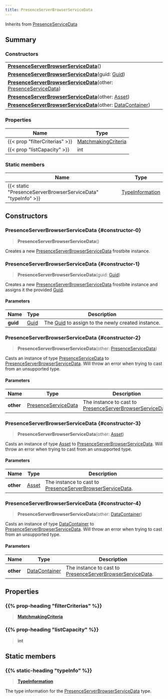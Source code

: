 ```yaml
---
title: PresenceServerBrowserServiceData
---
```


Inherits from [PresenceServiceData](/vext/ref/fb/presenceservicedata)

## Summary

### Constructors

|  |
| --- |
| **[PresenceServerBrowserServiceData](#constructor-0)**() |
| **[PresenceServerBrowserServiceData](#constructor-1)**(guid: [Guid](/vext/ref/shared/type/guid)) |
| **[PresenceServerBrowserServiceData](#constructor-2)**(other: [PresenceServiceData](/vext/ref/fb/presenceservicedata)) |
| **[PresenceServerBrowserServiceData](#constructor-3)**(other: [Asset](/vext/ref/fb/asset)) |
| **[PresenceServerBrowserServiceData](#constructor-4)**(other: [DataContainer](/vext/ref/shared/type/datacontainer)) |

### Properties

| Name | Type |
| ---- | ---- |
| {{< prop "filterCriterias" >}} | [MatchmakingCriteria](/vext/ref/fb/matchmakingcriteria) |
| {{< prop "listCapacity" >}} | int |

### Static members

| Name | Type |
| ---- | ---- |
| {{< static "PresenceServerBrowserServiceData" "typeInfo" >}} | [TypeInformation](/vext/ref/shared/type/typeinformation) |

## Constructors

### PresenceServerBrowserServiceData {#constructor-0}

> **PresenceServerBrowserServiceData**()

Creates a new [PresenceServerBrowserServiceData](/vext/ref/fb/presenceserverbrowserservicedata) frostbite instance.

### PresenceServerBrowserServiceData {#constructor-1}

> **PresenceServerBrowserServiceData**(guid: [Guid](/vext/ref/shared/type/guid))

Creates a new [PresenceServerBrowserServiceData](/vext/ref/fb/presenceserverbrowserservicedata) frostbite instance and assigns it the provided [Guid](/vext/ref/shared/type/guid).

#### Parameters

| Name | Type | Description |
| ---- | ---- | ----------- |
| **guid** | [Guid](/vext/ref/shared/type/guid) | The [Guid](/vext/ref/shared/type/guid) to assign to the newly created instance. |

### PresenceServerBrowserServiceData {#constructor-2}

> **PresenceServerBrowserServiceData**(other: [PresenceServiceData](/vext/ref/fb/presenceservicedata))

Casts an instance of type [PresenceServiceData](/vext/ref/fb/presenceservicedata) to [PresenceServerBrowserServiceData](/vext/ref/fb/presenceserverbrowserservicedata). Will throw an error when trying to cast from an unsupported type.

#### Parameters

| Name | Type | Description |
| ---- | ---- | ----------- |
| **other** | [PresenceServiceData](/vext/ref/fb/presenceservicedata) | The instance to cast to [PresenceServerBrowserServiceData](/vext/ref/fb/presenceserverbrowserservicedata). |

### PresenceServerBrowserServiceData {#constructor-3}

> **PresenceServerBrowserServiceData**(other: [Asset](/vext/ref/fb/asset))

Casts an instance of type [Asset](/vext/ref/fb/asset) to [PresenceServerBrowserServiceData](/vext/ref/fb/presenceserverbrowserservicedata). Will throw an error when trying to cast from an unsupported type.

#### Parameters

| Name | Type | Description |
| ---- | ---- | ----------- |
| **other** | [Asset](/vext/ref/fb/asset) | The instance to cast to [PresenceServerBrowserServiceData](/vext/ref/fb/presenceserverbrowserservicedata). |

### PresenceServerBrowserServiceData {#constructor-4}

> **PresenceServerBrowserServiceData**(other: [DataContainer](/vext/ref/shared/type/datacontainer))

Casts an instance of type [DataContainer](/vext/ref/shared/type/datacontainer) to [PresenceServerBrowserServiceData](/vext/ref/fb/presenceserverbrowserservicedata). Will throw an error when trying to cast from an unsupported type.

#### Parameters

| Name | Type | Description |
| ---- | ---- | ----------- |
| **other** | [DataContainer](/vext/ref/shared/type/datacontainer) | The instance to cast to [PresenceServerBrowserServiceData](/vext/ref/fb/presenceserverbrowserservicedata). |

## Properties

### {{% prop-heading "filterCriterias" %}}

> **[MatchmakingCriteria](/vext/ref/fb/matchmakingcriteria)**

### {{% prop-heading "listCapacity" %}}

> **int**

## Static members

### {{% static-heading "typeInfo" %}}

> **[TypeInformation](/vext/ref/shared/type/typeinformation)**

The type information for the [PresenceServerBrowserServiceData](/vext/ref/fb/presenceserverbrowserservicedata) type.

